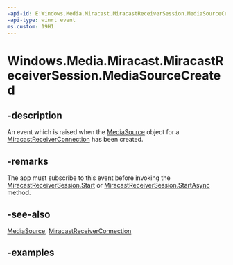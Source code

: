 ```yaml
---
-api-id: E:Windows.Media.Miracast.MiracastReceiverSession.MediaSourceCreated
-api-type: winrt event
ms.custom: 19H1
---
```


<!-- Event syntax.
public event TypedEventHandler MediaSourceCreated<MiracastReceiverSession, MiracastReceiverMediaSourceCreatedEventArgs>
-->

# Windows.Media.Miracast.MiracastReceiverSession.MediaSourceCreated

## -description

An event which is raised when the [MediaSource](..\windows.media.core\mediasource.md) object for a [MiracastReceiverConnection](miracastreceiverconnection.md) has been created.

## -remarks

The app must subscribe to this event before invoking the [MiracastReceiverSession.Start](miracastreceiversession_start_1587696324) or [MiracastReceiverSession.StartAsync](miracastreceiversession_startasync_1931900819.md) method.

## -see-also

[MediaSource](../windows.media.core/mediasource.md),
[MiracastReceiverConnection](miracastreceiverconnection.md)

## -examples

